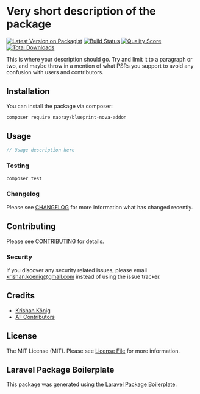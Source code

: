 # Very short description of the package

[![Latest Version on Packagist](https://img.shields.io/packagist/v/naoray/blueprint-nova-addon.svg?style=flat-square)](https://packagist.org/packages/naoray/blueprint-nova-addon)
[![Build Status](https://img.shields.io/travis/naoray/blueprint-nova-addon/master.svg?style=flat-square)](https://travis-ci.org/naoray/blueprint-nova-addon)
[![Quality Score](https://img.shields.io/scrutinizer/g/naoray/blueprint-nova-addon.svg?style=flat-square)](https://scrutinizer-ci.com/g/naoray/blueprint-nova-addon)
[![Total Downloads](https://img.shields.io/packagist/dt/naoray/blueprint-nova-addon.svg?style=flat-square)](https://packagist.org/packages/naoray/blueprint-nova-addon)

This is where your description should go. Try and limit it to a paragraph or two, and maybe throw in a mention of what PSRs you support to avoid any confusion with users and contributors.

## Installation

You can install the package via composer:

```bash
composer require naoray/blueprint-nova-addon
```

## Usage

``` php
// Usage description here
```

### Testing

``` bash
composer test
```

### Changelog

Please see [CHANGELOG](CHANGELOG.md) for more information what has changed recently.

## Contributing

Please see [CONTRIBUTING](CONTRIBUTING.md) for details.

### Security

If you discover any security related issues, please email krishan.koenig@gmail.com instead of using the issue tracker.

## Credits

- [Krishan König](https://github.com/naoray)
- [All Contributors](../../contributors)

## License

The MIT License (MIT). Please see [License File](LICENSE.md) for more information.

## Laravel Package Boilerplate

This package was generated using the [Laravel Package Boilerplate](https://laravelpackageboilerplate.com).